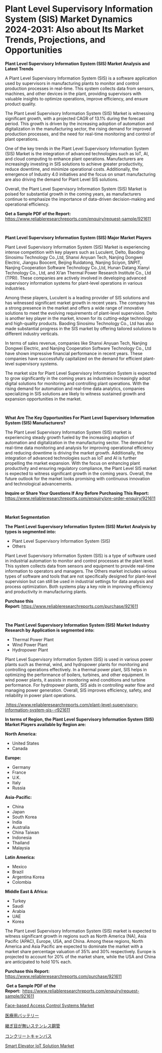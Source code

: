 <p><h1>Plant Level Supervisory Information System (SIS) Market Dynamics 2024-2031: Also about Its Market Trends, Projections, and Opportunities</h1></p><p><strong>Plant Level Supervisory Information System (SIS) Market Analysis and Latest Trends</strong></p>
<p><p>A Plant Level Supervisory Information System (SIS) is a software application used by supervisors in manufacturing plants to monitor and control production processes in real-time. This system collects data from sensors, machines, and other devices in the plant, providing supervisors with valuable insights to optimize operations, improve efficiency, and ensure product quality.</p><p>The Plant Level Supervisory Information System (SIS) Market is witnessing significant growth, with a projected CAGR of 13.1% during the forecast period. This growth is driven by the increasing adoption of automation and digitalization in the manufacturing sector, the rising demand for improved production processes, and the need for real-time monitoring and control of plant operations.</p><p>One of the key trends in the Plant Level Supervisory Information System (SIS) Market is the integration of advanced technologies such as IoT, AI, and cloud computing to enhance plant operations. Manufacturers are increasingly investing in SIS solutions to achieve greater productivity, reduce downtime, and minimize operational costs. Additionally, the emergence of Industry 4.0 initiatives and the focus on smart manufacturing are also driving the demand for Plant Level SIS solutions.</p><p>Overall, the Plant Level Supervisory Information System (SIS) Market is poised for substantial growth in the coming years, as manufacturers continue to emphasize the importance of data-driven decision-making and operational efficiency.</p></p>
<p><strong>Get a Sample PDF of the Report:&nbsp;</strong> <a href="https://www.reliableresearchreports.com/enquiry/request-sample/921611">https://www.reliableresearchreports.com/enquiry/request-sample/921611</a></p>
<p>&nbsp;</p>
<p><strong>Plant Level Supervisory Information System (SIS) Major Market Players</strong></p>
<p><p>Plant Level Supervisory Information System (SIS) Market is experiencing intense competition with key players such as Luculent, Delto, Baoding Sinosimu Technology Co.,Ltd, Shanxi Anyuan Tech, Nanjing Dongwei Electric, Jiangsu Boocent, Beijing Ruidatong, Nanjing Sciyon, SNPIT, Nanjing Cooperation Software Technology Co.,Ltd, Hunan Datang Xianyi Technology Co., Ltd, and Xi’an Thermal Power Research Institute Co., Ltd (TPRI). These companies are actively involved in developing advanced supervisory information systems for plant-level operations in various industries.</p><p>Among these players, Luculent is a leading provider of SIS solutions and has witnessed significant market growth in recent years. The company has a strong presence in the market and offers a wide range of innovative solutions to meet the evolving requirements of plant-level supervision. Delto is another key player in the market, known for its cutting-edge technology and high-quality products. Baoding Sinosimu Technology Co., Ltd has also made substantial progress in the SIS market by offering tailored solutions to different industry verticals. </p><p>In terms of sales revenue, companies like Shanxi Anyuan Tech, Nanjing Dongwei Electric, and Nanjing Cooperation Software Technology Co., Ltd have shown impressive financial performance in recent years. These companies have successfully capitalized on the demand for efficient plant-level supervisory systems. </p><p>The market size for Plant Level Supervisory Information System is expected to grow significantly in the coming years as industries increasingly adopt digital solutions for monitoring and controlling plant operations. With the rising demand for automation and real-time data analytics, companies specializing in SIS solutions are likely to witness sustained growth and expansion opportunities in the market.</p></p>
<p>&nbsp;</p>
<p><strong>What Are The Key Opportunities For Plant Level Supervisory Information System (SIS) Manufacturers?</strong></p>
<p><p>The Plant Level Supervisory Information System (SIS) market is experiencing steady growth fueled by the increasing adoption of automation and digitalization in the manufacturing sector. The demand for real-time data monitoring and analysis for improving operational efficiency and reducing downtime is driving the market growth. Additionally, the integration of advanced technologies such as IoT and AI is further propelling the market expansion. With the focus on enhancing plant productivity and ensuring regulatory compliance, the Plant Level SIS market is expected to witness significant growth in the coming years. Overall, the future outlook for the market looks promising with continuous innovation and technological advancements.</p></p>
<p><strong>Inquire or Share Your Questions If Any Before Purchasing This Report:</strong> <a href="https://www.reliableresearchreports.com/enquiry/pre-order-enquiry/921611">https://www.reliableresearchreports.com/enquiry/pre-order-enquiry/921611</a></p>
<p>&nbsp;</p>
<p><strong>Market Segmentation</strong></p>
<p><strong>The Plant Level Supervisory Information System (SIS) Market Analysis by types is segmented into:</strong></p>
<p><ul><li>Plant Level Supervisory Information System (SIS)</li><li>Others</li></ul></p>
<p><p>Plant Level Supervisory Information System (SIS) is a type of software used in industrial automation to monitor and control processes at the plant level. This system collects data from sensors and equipment to provide real-time information to operators and managers. The Others market includes various types of software and tools that are not specifically designed for plant-level supervision but can still be used in industrial settings for data analysis and process optimization. Both systems play a key role in improving efficiency and productivity in manufacturing plants.</p></p>
<p><strong>Purchase this Report:&nbsp;</strong><a href="https://www.reliableresearchreports.com/purchase/921611">https://www.reliableresearchreports.com/purchase/921611</a></p>
<p>&nbsp;</p>
<p><strong>The Plant Level Supervisory Information System (SIS) Market Industry Research by Application is segmented into:</strong></p>
<p><ul><li>Thermal Power Plant</li><li>Wind Power Plant</li><li>Hydropower Plant</li></ul></p>
<p><p>Plant Level Supervisory Information System (SIS) is used in various power plants such as thermal, wind, and hydropower plants for monitoring and controlling operations effectively. In a thermal power plant, SIS helps in optimizing the performance of boilers, turbines, and other equipment. In wind power plants, it assists in monitoring wind conditions and turbine performance. For hydropower plants, SIS aids in controlling water flow and managing power generation. Overall, SIS improves efficiency, safety, and reliability in power plant operations.</p></p>
<p><a href="https://www.reliableresearchreports.com/plant-level-supervisory-information-system-sis--r921611">&nbsp;https://www.reliableresearchreports.com/plant-level-supervisory-information-system-sis--r921611</a></p>
<p><strong>In terms of Region, the Plant Level Supervisory Information System (SIS) Market Players available by Region are:</strong></p>
<p>
    <p> <strong> North America: </strong>
        <ul>
            <li>United States</li>
            <li>Canada</li>
        </ul>
        </p> 
    <p> <strong> Europe: </strong>
        <ul>
            <li>Germany</li>
            <li>France</li>
            <li>U.K.</li>
            <li>Italy</li>
            <li>Russia</li>
        </ul>
        </p> 
    <p> <strong> Asia-Pacific: </strong>
        <ul>
            <li>China</li>
            <li>Japan</li>
            <li>South Korea</li>
            <li>India</li>
            <li>Australia</li>
            <li>China Taiwan</li>
            <li>Indonesia</li>
            <li>Thailand</li>
            <li>Malaysia</li>
        </ul>
        </p> 
    <p> <strong> Latin America: </strong>
        <ul>
            <li>Mexico</li>
            <li>Brazil</li>
            <li>Argentina Korea</li>
            <li>Colombia</li>
        </ul>
        </p> 
    <p> <strong> Middle East & Africa: </strong>
        <ul>
            <li>Turkey</li>
            <li>Saudi</li>
            <li>Arabia</li>
            <li>UAE</li>
            <li>Korea</li>
        </ul>
    </p>
    </p>
<p><p>The Plant Level Supervisory Information System (SIS) market is expected to witness significant growth in regions such as North America (NA), Asia Pacific (APAC), Europe, USA, and China. Among these regions, North America and Asia Pacific are expected to dominate the market with a market share percentage valuation of 35% and 30% respectively. Europe is projected to account for 20% of the market share, while the USA and China are anticipated to hold 10% each.</p></p>
<p><strong>Purchase this Report: </strong><a href="https://www.reliableresearchreports.com/purchase/921611">https://www.reliableresearchreports.com/purchase/921611</a></p>
<p>&nbsp;<strong>Get a Sample PDF of the Report:&nbsp;&nbsp;</strong><a href="https://www.reliableresearchreports.com/enquiry/request-sample/921611">https://www.reliableresearchreports.com/enquiry/request-sample/921611</a></p>
<p><strong></strong></p>
<p><p><a href="https://github.com/MyrticeDare2023/Market-Research-Report-List-1/blob/main/face-based-access-control-systems-market.md">Face-based Access Control Systems Market</a></p><p><a href="https://github.com/reliezer65/Market-Research-Report-List-1/blob/main/968221260931.md">医療用バッテリー</a></p><p><a href="https://github.com/RodHoppe07/Market-Research-Report-List-1/blob/main/617561660930.md">継ぎ目が無いステンレス鋼管</a></p><p><a href="https://medium.com/@elmorunolfsson2023/%E3%82%B3%E3%83%B3%E3%82%AF%E3%83%AA%E3%83%BC%E3%83%88%E3%82%AD%E3%83%A3%E3%83%B3%E3%83%90%E3%82%B9%E5%B8%82%E5%A0%B4%E3%81%AE%E5%88%86%E6%9E%90-%E3%82%B0%E3%83%AD%E3%83%BC%E3%83%90%E3%83%AB%E6%A5%AD%E7%95%8C%E3%81%AE%E8%A6%96%E7%82%B9%E3%81%A8%E4%BA%88%E6%B8%AC-2024%E5%B9%B4%E3%81%8B%E3%82%892031%E5%B9%B4-0ee35b3e5ca3">コンクリートキャンバス</a></p><p><a href="https://www.linkedin.com/pulse/smart-elevator-iot-solution-market-insight-trends-growth-forecasted-zsn5c">Smart Elevator IoT Solution Market</a></p></p>